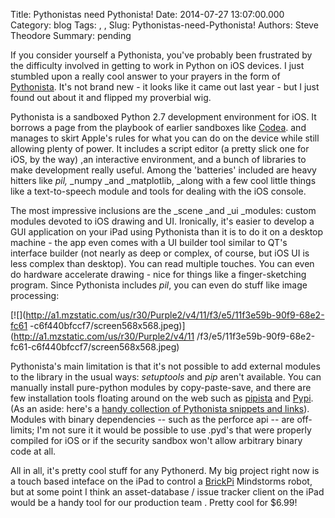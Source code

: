 Title: Pythonistas need Pythonista!
Date: 2014-07-27 13:07:00.000
Category: blog
Tags: , , 
Slug: Pythonistas-need-Pythonista!
Authors: Steve Theodore
Summary: pending

If you consider yourself a Pythonista, you've probably been frustrated by the
difficulty involved in getting to work in Python on iOS devices.  I just
stumbled upon a really cool answer to your prayers in the form of
[Pythonista](http://omz-software.com/pythonista/). It's not brand new - it
looks like it came out last year - but I just found out about it and flipped
my proverbial wig.  

  

Pythonista is a sandboxed Python 2.7 development environment for iOS.  It
borrows a page from the playbook of earlier sandboxes like
[Codea](http://twolivesleft.com/Codea/). and manages to skirt Apple's rules
for what you can do on the device while still allowing plenty of power.  It
includes a script editor (a pretty slick one for iOS, by the way) ,an
interactive environment, and a bunch of libraries to make development really
useful.  Among the 'batteries' included are heavy hitters like _pil,_ _numpy
_and _matplotlib, _along with a few cool little things like a text-to-speech
module and tools for dealing with the iOS console.

  

The most impressive inclusions are the _scene _and _ui _modules: custom
modules devoted to iOS drawing and UI.  Ironically, it's easier to develop a
GUI application on your iPad using Pythonista than it is to do it on a desktop
machine - the app even comes with a UI builder tool similar to QT's interface
builder (not nearly as deep or complex, of course, but iOS UI is less complex
than desktop). You can read multiple touches.  You can even do hardware
accelerate drawing - nice for things like a finger-sketching program.  Since
Pythonista includes _pil_, you can even do stuff like image processing:  
  

[![](http://a1.mzstatic.com/us/r30/Purple2/v4/11/f3/e5/11f3e59b-90f9-68e2-fc61
-c6f440bfccf7/screen568x568.jpeg)](http://a1.mzstatic.com/us/r30/Purple2/v4/11
/f3/e5/11f3e59b-90f9-68e2-fc61-c6f440bfccf7/screen568x568.jpeg)

  
  
Pythonista's main limitation is that it's not possible to add external modules
to the library in the usual ways: _setuptools_ and _pip_ aren't available.
You can manually install pure-python modules by copy-paste-save, and there are
few installation tools floating around on the web such as
[pipista](https://gist.github.com/pudquick/4116558) and
[Pypi](https://gist.github.com/anonymous/5243199).  (As an aside: here's a
[handy collection of Pythonista snippets and
links](http://randomfoo.net/2013/12/08/pythonista-and-ios-automation)).
Modules with binary dependencies -- such as the perforce api -- are off-
limits; I'm not sure it it would be possible to use .pyd's that were properly
compiled for iOS or if the security sandbox won't allow arbitrary binary code
at all.  
  
All in all, it's pretty cool stuff for any Pythonerd.  My big project right
now is a touch based inteface on the iPad to control a
[BrickPi](http://www.dexterindustries.com/BrickPi/) Mindstorms robot, but at
some point I think an asset-database / issue tracker client on the iPad would
be a handy tool for our production team .  Pretty cool for $6.99!



